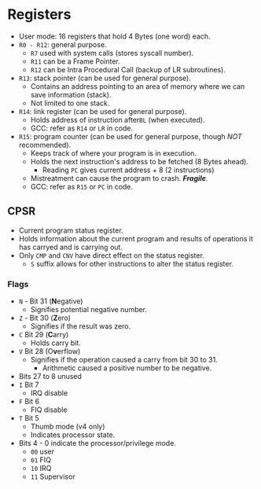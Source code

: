 <!--
  Author:  @NE- https://github.com/NE-
  Date:    2023 June 17
  Purpose: General notes for 32-bit ARM assembly
-->

# Registers
- User mode: 16 registers that hold 4 Bytes (one word) each.
- `R0 - R12`: general purpose.
  - `R7` used with system calls (stores syscall number).
  - `R11` can be a Frame Pointer.
  - `R12` can be Intra Procedural Call (backup of LR subroutines).
- `R13`: stack pointer (can be used for general purpose).
  - Contains an address pointing to an area of memory where we can save information (stack).
  - Not limited to one stack.
- `R14`: link register (can be used for general purpose).
  - Holds address of instruction after`BL` (when executed).
  - GCC: refer as `R14` or `LR` in code.
- `R15`: program counter (can be used for general purpose, though *NOT* recommended).
  - Keeps track of where your program is in execution.
  - Holds the next instruction's address to be fetched (8 Bytes ahead).
    - Reading `PC` gives current address + 8 (2 instructions)
  - Mistreatment can cause the program to crash. ***Fragile***.
  - GCC: refer as `R15` or `PC` in code.
## CPSR
- Current program status register.
- Holds information about the current program and results of operations it has carryed and is carrying out.
- Only `CMP` and `CNV` have direct effect on the status register.
  - `S` suffix allows for other instructions to alter the status register.
### Flags
- `N` - Bit 31 (**N**egative)
  - Signifies potential negative number.
- `Z` - Bit 30 (**Z**ero)
  - Signifies if the result was zero.
- `C` Bit 29 (**C**arry)
  - Holds carry bit.
- `V` Bit 28 (O**v**erflow)
  - Signifies if the operation caused a carry from bit 30 to 31.
    - Arithmetic caused a positive number to be negative.
- Bits 27 to 8 unused
- `I` Bit 7
  - IRQ disable
- `F` Bit 6
  - FIQ disable
- `T` Bit 5
  - Thumb mode (v4 only)
  - Indicates processor state.
- Bits 4 - 0 indicate the processor/privilege mode.
  - `00` user
  - `01` FIQ
  - `10` IRQ
  - `11` Supervisor